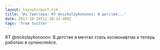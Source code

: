 ```yaml
---
layout: layouts/post.njk
title: 'Из Твиттера: RT @nickolaykononov: В детстве...'
date: 2017-10-24T12:28:14.000Z
tags: 'from twitter'
---
```



RT @nickolaykononov: В детстве я мечтал стать космонавтом и теперь работаю в оупенспейсе.
